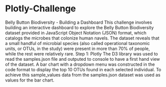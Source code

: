 # Plotly-Challenge

Belly Button Biodiversity - Building a Dashboard
This challenge involves building an interactive dashboard to explore the Belly Button Biodiversity dataset provided in JavaScript Object Notation (JSON) format, which catalogs the microbes that colonize human navels.
The dataset reveals that a small handful of microbial species (also called operational taxonomic units, or OTUs, in the study) were present in more than 70% of people, while the rest were relatively rare.
Step 1: Plotly
The D3 library was used to read the samples.json file and outputed to console to have a first hand view of the dataset.
A bar chart with a dropdown menu was constructed in the code format to display the top 10 OTUs found in each selected individual. To achieve this sample_values data from the samples.json dataset was used as values for the bar chart.